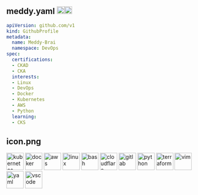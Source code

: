 ## meddy.yaml <a href="https://linkedin.com/in/obeone"><img src="https://cdn.jsdelivr.net/gh/devicons/devicon@latest/icons/linkedin/linkedin-original.svg" alt="linkedin" width="20" height="20" /></a><a href="https://x.com/o_b"><img src="https://cdn.jsdelivr.net/gh/devicons/devicon@latest/icons/twitter/twitter-original.svg" alt="twitter" width="20" height="20" /></a>


```yaml
apiVersion: github.com/v1
kind: GithubProfile
metadata:
  name: Meddy-Brai
  namespace: DevOps
spec:
  certifications:
  - CKAD
  - CKA
  interests:
  - Linux
  - DevOps
  - Docker
  - Kubernetes
  - AWS
  - Python
  learning:
  - CKS
```

## icon.png

<p align="left">
<img src="https://cdn.jsdelivr.net/gh/devicons/devicon@latest/icons/kubernetes/kubernetes-original.svg" alt="kubernetes" width="45" height="45" />
<img src="https://cdn.jsdelivr.net/gh/devicons/devicon@latest/icons/docker/docker-original.svg" alt="docker" width="45" height="45" />
<img src="https://cdn.jsdelivr.net/gh/devicons/devicon@latest/icons/amazonwebservices/amazonwebservices-plain-wordmark.svg" alt="aws" width="45" height="45" />
<img src="https://cdn.jsdelivr.net/gh/devicons/devicon@latest/icons/linux/linux-original.svg" alt="linux" width="45" height="45" />
<img src="https://cdn.jsdelivr.net/gh/devicons/devicon@latest/icons/bash/bash-original.svg" alt="bash" width="45" height="45" />
<img src="https://cdn.jsdelivr.net/gh/devicons/devicon@latest/icons/cloudflare/cloudflare-original.svg" alt="cloudflare" width="45" height="45" />
<img src="https://cdn.jsdelivr.net/gh/devicons/devicon@latest/icons/gitlab/gitlab-original.svg" alt="gitlab" width="45" height="45" />
<img src="https://cdn.jsdelivr.net/gh/devicons/devicon@latest/icons/python/python-original.svg" alt="python" width="45" height="45" />
<img src="https://cdn.jsdelivr.net/gh/devicons/devicon@latest/icons/terraform/terraform-original.svg" alt="terraform" width="45" height="45" />
<img src="https://cdn.jsdelivr.net/gh/devicons/devicon@latest/icons/vim/vim-original.svg" alt="vim" width="45" height="45" />
<img src="https://cdn.jsdelivr.net/gh/devicons/devicon@latest/icons/yaml/yaml-original.svg" alt="yaml" width="45" height="45" />
<img src="https://cdn.jsdelivr.net/gh/devicons/devicon@latest/icons/vscode/vscode-original.svg" alt="vscode" width="45" height="45"/>
</p>
